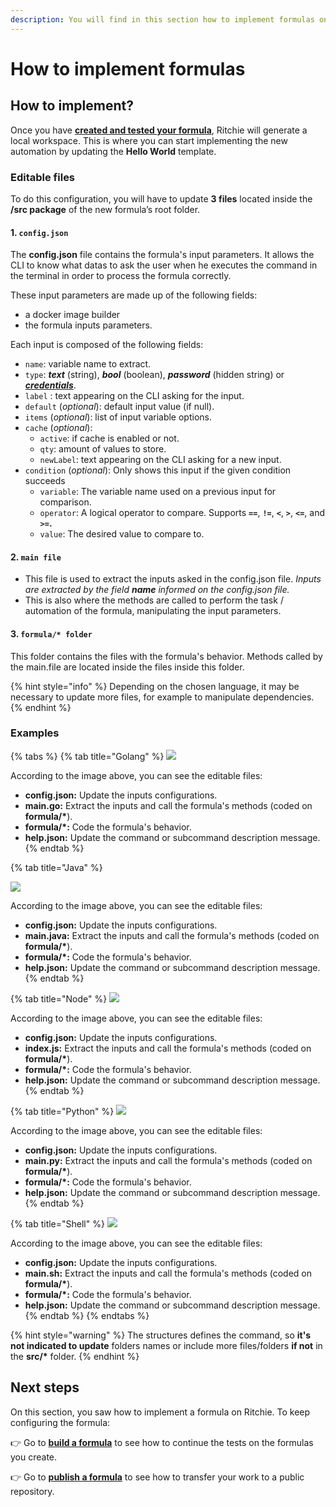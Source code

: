 ```yaml
---
description: You will find in this section how to implement formulas on Ritchie.
---
```


# How to implement formulas

## How to implement? 

Once you have [**created and tested your formula**](how-to-create-formulas.md), Ritchie will generate a local workspace. This is where you can start implementing the new automation by updating the **Hello World** template.

### Editable files 

To do this configuration, you will have to update **3 files** located inside the **/src package** of the new formula’s root folder. 

#### 1.  **`config.json`**

The **config.json** file contains the formula's input parameters. It allows the CLI to know what datas to ask the user when he executes the command in the terminal in order to process the formula correctly.

These input parameters are made up of the following fields: 

* a docker image builder
* the formula inputs parameters.

Each input is composed of the following fields:

* `name`: variable name to extract. 
* `type`: _**text**_ \(string\), _**bool**_ \(boolean\), _**password**_ \(hidden string\) or [_**credentials**_](https://docs.ritchiecli.io/how-to/manipulate-credentials#how-to-use-credentials-as-formula-inputs). 
* `label` : text appearing on the CLI asking for the input. 
* `default` \(_optional_\): default input value \(if null\). 
* `items` \(_optional_\): list of input variable options. 
* `cache` \(_optional_\): 
  * `active`: if cache is enabled or not.
  * `qty`: amount of values to store.
  * `newLabel`: text appearing on the CLI asking for a new input. 
* `condition` \(_optional_\): Only shows this input if the given condition succeeds
  * `variable`: The variable name used on a previous input for comparison.
  * `operator`: A logical operator to compare. Supports **`==`**, **`!=`**, **`<`**, **`>`**, **`<=`**, and **`>=`.**
  * `value`: The desired value to compare to.



#### 2. **`main file`**

* This file is used to extract the inputs asked in the config.json file.  _Inputs are extracted by the field **name** informed on the config.json file._ 
* This is also where the methods are called to perform the task / automation of the formula, manipulating the input parameters. 

#### 3. `formula/* folder`

This folder contains the files with the formula's behavior. Methods called by the main.file are located inside the files inside this folder.

{% hint style="info" %}
Depending on the chosen language, it may be necessary to update more files, for example to manipulate dependencies.
{% endhint %}

### Examples

{% tabs %}
{% tab title="Golang" %}
![](../.gitbook/assets/go.png)

According to the image above, you can see the editable files:

* **config.json:** Update the inputs configurations.
* **main.go:** Extract the inputs and call the formula's methods \(coded on **formula/\***\).
* **formula/\*:** Code the formula's behavior.
* **help.json:** Update the command or subcommand description message.
{% endtab %}

{% tab title="Java" %}


![](../.gitbook/assets/java.png)

According to the image above, you can see the editable files:

* **config.json:** Update the inputs configurations.
* **main.java:** Extract the inputs and call the formula's methods \(coded on **formula/\***\).
* **formula/\*:** Code the formula's behavior.
* **help.json:** Update the command or subcommand description message.
{% endtab %}

{% tab title="Node" %}
![](../.gitbook/assets/node.png)

According to the image above, you can see the editable files:

* **config.json:** Update the inputs configurations.
* **index.js:** Extract the inputs and call the formula's methods \(coded on **formula/\***\).
* **formula/\*:** Code the formula's behavior.
* **help.json:** Update the command or subcommand description message.
{% endtab %}

{% tab title="Python" %}
![](../.gitbook/assets/python.png)

According to the image above, you can see the editable files:

* **config.json:** Update the inputs configurations.
* **main.py:** Extract the inputs and call the formula's methods \(coded on **formula/\***\).
* **formula/\*:** Code the formula's behavior.
* **help.json:** Update the command or subcommand description message.
{% endtab %}

{% tab title="Shell" %}
![](../.gitbook/assets/shell.png)

According to the image above, you can see the editable files:

* **config.json:** Update the inputs configurations.
* **main.sh:** Extract the inputs and call the formula's methods \(coded on **formula/\***\).
* **formula/\*:** Code the formula's behavior.
* **help.json:** Update the command or subcommand description message.
{% endtab %}
{% endtabs %}

{% hint style="warning" %}
The structures defines the command, so **it's not indicated to update** folders names or include more files/folders **if not** in the **src/\*** folder.
{% endhint %}

## Next steps 

On this section, you saw how to implement a formula on Ritchie. To keep configuring the formula: 

👉 Go to [**build a formula**](build-a-formula.md) to see how to continue the tests on the formulas you create. 

👉 Go to [**publish a formula**](how-to-publish-a-formula.md) to see how to transfer your work to a public repository. 


